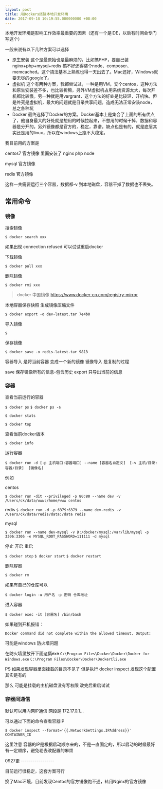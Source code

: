 ```yaml
---
layout: post
title: 用Dockers搭建本地开发环境
date: 2017-09-18 10:19:55.000000000 +08:00
---
```



本地开发环境是影响工作效率最重要的因素（还有一个是IDE，以后有时间会专门写这个）

一般来说有以下几种方案可以选择

- 原生安装 这个是最原始也是最麻烦的，比如搞PHP，要自己装nginx+php+mysql+redis 搞不好还得装个node、composer、memcached。这个搞法基本上熟练也得一天出去了。Mac还好，Windows就要无尽的google了。
- 虚拟机 这个有两种方案，我都尝试过，一种是用VM，安个centos，这种方法和原生安装差不多，也比较折腾，另外VM虚拟机占用系统资源太大，每次开机都比较慢。另一种就是用vargrant，这个方法的好处是比较轻，开机快。但是终究是虚拟机，最大的问题就是目录共享问题，造成无法正常安装node，总之各种坑
- Docker 最终选择了Docker的方案。Docker基本上是集合了上面的所有优点了，他自身最大的好处就是想用的时候拉起来，不想用的时候干掉，数据和容器是分开的。另外镜像都是官方的，稳定，靠谱。缺点也是有的，就是底层其实还是用的linux，所以在windows上跑不大稳定。

我目前用的方案是

centos7 官方镜像 里面安装了 nginx php node

mysql 官方镜像

redis 官方镜像

这样一共需要运行三个容器，数据都-v 到本地磁盘，容器干掉了数据也不丢失。

## 常用命令


### 镜像

搜索镜像

`$ docker search xxx`

如果出现 connection refused  可以试试重启docker

下载镜像

`$ docker pull xxx`

删除镜像

`$ docker rmi xxx`

> docker 中国镜像 https://www.docker-cn.com/registry-mirror

本地容器保存快照 生成镜像压缩文件

`$ docker export -o dev-latest.tar 7e4b0`

导入镜像

`$    `

保存镜像

`$ docker save -o redis-latest.tar 9813`


容器导入 是将当前容器 变成一个新的镜像
镜像导入 是复制的过程

save 保存镜像所有的信息-包含历史
export 只导出当前的信息


### 容器

查看当前运行的容器

`$ docker ps`
`$ docker ps -a`

`$ docker stats`

`$ docker top`

查看当前docker版本

`$ docker info`

运行容器

`$ docker run -d [-p 主机端口:容器端口] --name [容器名自定义]  [-v 主机/目录:容器/目录]  [镜像名] `

例如

centos

`$ docker run -dit --privileged -p 80:80 --name dev -v /Users/ck/data/www:/home/www centos`

redis
`$ docker run -d -p 6379:6379 --name dev-redis -v /Users/ck/data/redis/data:/data redis`

mysql

`$ docker run --name dev-mysql -v D:/docker/mysql:/var/lib/mysql -p 3306:3306 -e MYSQL_ROOT_PASSWORD=111111 -d mysql`

停止 开启 重启 

`$ docker stop`
`$ docker start`
`$ docker restart`

删除容器

`$ docker rm `

如果有自己的仓库可以

`$ docker login -u 用户名 -p 密码 仓库地址`

进入容器

`$ docker exec -it [容器名] /bin/bash`



如果碰到开机报错：
```
Docker command did not complete within the allowed timeout. Output:
```
可能是windows 防火墙问题

在防火墙里放开下面这俩exe
`C:\Program Files\Docker\Docker\Docker for Windows.exe`
`C:\Program Files\Docker\Docker\DockerCli.exe`


PS 如果发现容器里面挂载的目录不见了
但是执行 docker inspect 发现这个配置其实是有的

那么  可能是挂载的主机磁盘没有写权限 改完后重启试试


### 容器间通信

默认可以用内网IP通信 网段是 172.17.0.1...

可以通过下面的命令查看容器IP

`$ docker inspect --format='{{.NetworkSettings.IPAddress}}' CONTAINER_ID`

这里注意 容器的IP是根据启动顺序来的，不是一直固定的，所以启动的时候最好有一定顺序，避免老去改配置的麻烦

0927更 -----------------

目前运行很稳定，这套方案可行



换了Mac环境，目前发现Centos的官方镜像跑不通，转用Nginx的官方镜像